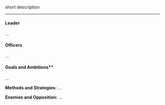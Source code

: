 short description

---
#### Leader

...
#### Officers

...
#### Goals and Ambitions**
...

**Methods and Strategies:** 
...

**Enemies and Opposition:** 
...